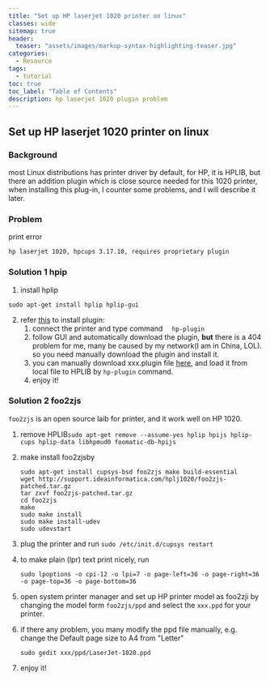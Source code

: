 ```yaml
---
title: "Set up HP laserjet 1020 printer on linux"
classes: wide
sitemap: true
header:
  teaser: "assets/images/markup-syntax-highlighting-teaser.jpg"
categories:
  - Resource
tags:
  - tutorial
toc: true
toc_label: "Table of Contents"
description: hp laserjet 1020 plugin problem
---
```


## Set up HP laserjet 1020 printer on linux

### Background

most Linux distributions has printer driver by default, for HP, it is  HPLIB, but there an addition plugin which is close source needed for this 1020 printer, when installing this plug-in, I counter some problems, and I will describe it later.

### Problem

print error

`hp laserjet 1020, hpcups 3.17.10, requires proprietary plugin`

### Solution 1 hpip

1. install hplip

`sudo apt-get install hplip hplip-gui`

2. refer [this](<https://developers.hp.com/hp-linux-imaging-and-printing/binary_plugin.html>) to install plugin:
   1. connect the printer and type command `  hp-plugin` 
   2. follow GUI and automatically download the plugin, **but** there is a 404 problem for me, many be caused by my network(I am in China, LOL). so you need manually download the plugin and install it.
   3. you can manually download xxx.plugin file [here](<https://www.openprinting.org/download/printdriver/auxfiles/HP/plugins/>), and load it from local file to HPLIB by `hp-plugin` command.
   4. enjoy it!

### Solution 2 foo2zjs

`foo2zjs` is an open source laib for printer, and it work well on HP 1020.

1. remove HPLIB`sudo apt-get remove --assume-yes hplip hpijs hplip-cups hplip-data libhpmud0 foomatic-db-hpijs `

2. make install foo2zjsby 
   ```
   sudo apt-get install cupsys-bsd foo2zjs make build-essential
   wget http://support.ideainformatica.com/hplj1020/foo2zjs-patched.tar.gz
   tar zxvf foo2zjs-patched.tar.gz
   cd foo2zjs
   make
   sudo make install
   sudo make install-udev
   sudo udevstart
   ```

3. plug the printer and run `sudo /etc/init.d/cupsys restart`

4. to make plain (lpr) text print nicely, run 

    ```
    sudo lpoptions -o cpi-12 -o lpi=7 -o page-left=36 -o page-right=36 -o page-top=36 -o page-bottom=36
    ```

5. open system printer manager and set up HP printer model as foo2zji by changing the model form `foo2zjs/ppd`  and select the `xxx.ppd` for your printer.

6. if there any problem, you many modify the ppd file manually, e.g. change the Default page size to A4 from "Letter"

   `sudo gedit xxx/ppd/LaserJet-1020.ppd`

7. enjoy it!